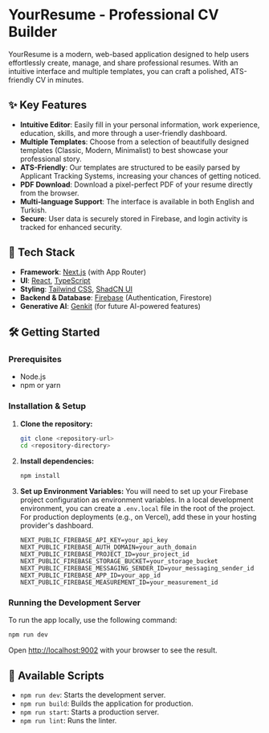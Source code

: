 # YourResume - Professional CV Builder

YourResume is a modern, web-based application designed to help users effortlessly create, manage, and share professional resumes. With an intuitive interface and multiple templates, you can craft a polished, ATS-friendly CV in minutes.



## ✨ Key Features

- **Intuitive Editor**: Easily fill in your personal information, work experience, education, skills, and more through a user-friendly dashboard.
- **Multiple Templates**: Choose from a selection of beautifully designed templates (Classic, Modern, Minimalist) to best showcase your professional story.
- **ATS-Friendly**: Our templates are structured to be easily parsed by Applicant Tracking Systems, increasing your chances of getting noticed.
- **PDF Download**: Download a pixel-perfect PDF of your resume directly from the browser.
- **Multi-language Support**: The interface is available in both English and Turkish.
- **Secure**: User data is securely stored in Firebase, and login activity is tracked for enhanced security.

## 🚀 Tech Stack

- **Framework**: [Next.js](https://nextjs.org/) (with App Router)
- **UI**: [React](https://reactjs.org/), [TypeScript](https://www.typescriptlang.org/)
- **Styling**: [Tailwind CSS](https://tailwindcss.com/), [ShadCN UI](https://ui.shadcn.com/)
- **Backend & Database**: [Firebase](https://firebase.google.com/) (Authentication, Firestore)
- **Generative AI**: [Genkit](https://firebase.google.com/docs/genkit) (for future AI-powered features)

## 🛠️ Getting Started

### Prerequisites

- Node.js
- npm or yarn

### Installation & Setup

1.  **Clone the repository:**
    ```bash
    git clone <repository-url>
    cd <repository-directory>
    ```

2.  **Install dependencies:**
    ```bash
    npm install
    ```

3.  **Set up Environment Variables:**
    You will need to set up your Firebase project configuration as environment variables. In a local development environment, you can create a `.env.local` file in the root of the project. For production deployments (e.g., on Vercel), add these in your hosting provider's dashboard.

    ```env
    NEXT_PUBLIC_FIREBASE_API_KEY=your_api_key
    NEXT_PUBLIC_FIREBASE_AUTH_DOMAIN=your_auth_domain
    NEXT_PUBLIC_FIREBASE_PROJECT_ID=your_project_id
    NEXT_PUBLIC_FIREBASE_STORAGE_BUCKET=your_storage_bucket
    NEXT_PUBLIC_FIREBASE_MESSAGING_SENDER_ID=your_messaging_sender_id
    NEXT_PUBLIC_FIREBASE_APP_ID=your_app_id
    NEXT_PUBLIC_FIREBASE_MEASUREMENT_ID=your_measurement_id
    ```

### Running the Development Server

To run the app locally, use the following command:

```bash
npm run dev
```

Open [http://localhost:9002](http://localhost:9002) with your browser to see the result.

## 📜 Available Scripts

- `npm run dev`: Starts the development server.
- `npm run build`: Builds the application for production.
- `npm run start`: Starts a production server.
- `npm run lint`: Runs the linter.
